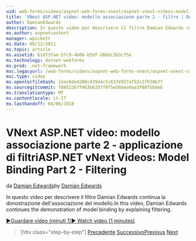 ```yaml
---
uid: web-forms/videos/aspnet-web-forms-vnext/aspnet-vnext-videos-model-binding-part-2-filtering
title: 'VNext ASP.NET video: modello associazione parte 2 - filtro | Documenti Microsoft'
author: DamianEdwards
description: In questo video per descrivere il filtro Damian Edwards continua la dimostrazione dell'associazione del modello.
ms.author: aspnetcontent
manager: wpickett
ms.date: 08/12/2011
ms.topic: article
ms.assetid: b1d73fae-57c9-4b06-b5df-d68dc3b3cf5e
ms.technology: dotnet-webforms
ms.prod: .net-framework
msc.legacyurl: /web-forms/videos/aspnet-web-forms-vnext/aspnet-vnext-videos-model-binding-part-2-filtering
msc.type: video
ms.openlocfilehash: 1eac6de4280c439d4c5c637e927af92c2f938b7f
ms.sourcegitcommit: f8852267f463b62d7f975e56bea9aa3f68fbbdeb
ms.translationtype: MT
ms.contentlocale: it-IT
ms.lasthandoff: 04/06/2018
---
```

<a name="aspnet-vnext-videos-model-binding-part-2---filtering"></a><span data-ttu-id="5a4a7-103">VNext ASP.NET video: modello associazione parte 2 - applicazione di filtri</span><span class="sxs-lookup"><span data-stu-id="5a4a7-103">ASP.NET vNext Videos: Model Binding Part 2 - Filtering</span></span>
====================
<span data-ttu-id="5a4a7-104">da [Damian Edwards](https://github.com/DamianEdwards)</span><span class="sxs-lookup"><span data-stu-id="5a4a7-104">by [Damian Edwards](https://github.com/DamianEdwards)</span></span>

<span data-ttu-id="5a4a7-105">In questo video per descrivere il filtro Damian Edwards continua la dimostrazione dell'associazione del modello.</span><span class="sxs-lookup"><span data-stu-id="5a4a7-105">In this video, Damian Edwards continues the demonstration of model binding by explaining filtering.</span></span>

[<span data-ttu-id="5a4a7-106">&#9654;Guardare video (minuti 1)</span><span class="sxs-lookup"><span data-stu-id="5a4a7-106">&#9654; Watch video (1 minutes)</span></span>](https://channel9.msdn.com/Blogs/ASP-NET-Site-Videos/aspnet-vnext-videos-model-binding-part-2-filtering)

> [!div class="step-by-step"]
> <span data-ttu-id="5a4a7-107">[Precedente](aspnet-vnext-videos-model-binding-part-1-selecting-data.md)
> [Successivo](aspnet-vnext-videos-model-binding-part-3-updating.md)</span><span class="sxs-lookup"><span data-stu-id="5a4a7-107">[Previous](aspnet-vnext-videos-model-binding-part-1-selecting-data.md)
[Next](aspnet-vnext-videos-model-binding-part-3-updating.md)</span></span>
